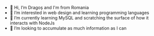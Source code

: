 - 👋 Hi, I’m Dragoș and I'm from Romania
- 👀 I’m interested in web design and learning programming languages
- 🌱 I’m currently learning MySQL and scratching the surface of how it interacts with NodeJs
- 💞️ I’m looking to accumulate as much information as I can

<!---
Dragao27/Dragao27 is a ✨ special ✨ repository because its `README.md` (this file) appears on your GitHub profile.
You can click the Preview link to take a look at your changes.
--->
